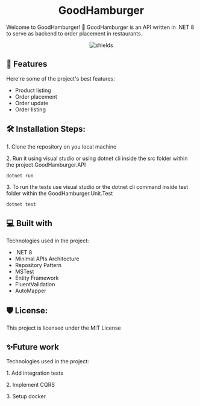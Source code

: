 ﻿<h1 align="center" id="title">GoodHamburger</h1>

<p id="description">Welcome to GoodHamburger! 🍔 GoodHamburger is an API written in .NET 8 to serve as backend to order placement in restaurants.</p>

<p align="center"><img src="https://img.shields.io/badge/.net-8.0.0-blue" alt="shields"></p>

  
  
<h2>🧐 Features</h2>

Here're some of the project's best features:

*   Product listing
*   Order placement
*   Order update
*   Order listing

<h2>🛠️ Installation Steps:</h2>

<p>1. Clone the repository on you local machine</p>

<p>2. Run it using visual studio or using dotnet cli inside the src folder within the project GoodHamburger.API</p>

```
dotnet run
```

<p>3. To run the tests use visual studio or the dotnet cli command inside test folder within the GoodHamburger.Unit.Test</p>

```
dotnet test
```

  
  
<h2>💻 Built with</h2>

Technologies used in the project:

*   .NET 8
*   Minimal APIs Architecture
*   Repository Pattern
*   MSTest
*   Entity Framework
*   FluentValidation
*   AutoMapper

<h2>🛡️ License:</h2>

This project is licensed under the MIT License

<h2>✨Future work </h2>

Technologies used in the project:

<p>1. Add integration tests</p>

<p>2. Implement CQRS</p>

<p>3. Setup docker</p>